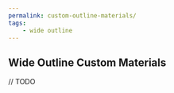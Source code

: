 ```yaml
---
permalink: custom-outline-materials/
tags:
    - wide outline
---
```


## Wide Outline Custom Materials

// TODO